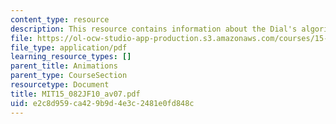 ```yaml
---
content_type: resource
description: This resource contains information about the Dial's algorithm.
file: https://ol-ocw-studio-app-production.s3.amazonaws.com/courses/15-082j-network-optimization-fall-2010/e2c8d959ca429b9d4e3c2481e0fd848c_MIT15_082JF10_av07.pdf
file_type: application/pdf
learning_resource_types: []
parent_title: Animations
parent_type: CourseSection
resourcetype: Document
title: MIT15_082JF10_av07.pdf
uid: e2c8d959-ca42-9b9d-4e3c-2481e0fd848c
---
```

